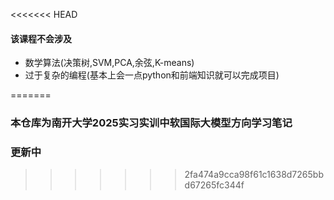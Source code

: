 <<<<<<< HEAD
#### 该课程不会涉及
- 数学算法(决策树,SVM,PCA,余弦,K-means)
- 过于复杂的编程(基本上会一点python和前端知识就可以完成项目)

=======
### 本仓库为南开大学2025实习实训中软国际大模型方向学习笔记
### 更新中
>>>>>>> 2fa474a9cca98f61c1638d7265bbd67265fc344f
